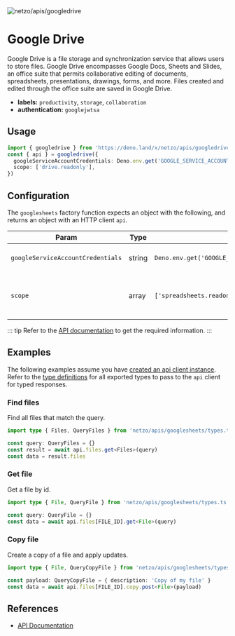 
<img src="https://raw.githubusercontent.com/netzo/netzo/main/assets/apis/googledrive.svg" alt="netzo/apis/googledrive" class="mb-5 w-75px">

# Google Drive

Google Drive is a file storage and synchronization service that allows users to store files. Google Drive encompasses Google Docs, Sheets and Slides, an office suite that permits collaborative editing of documents, spreadsheets, presentations, drawings, forms, and more. Files created and edited through the office suite are saved in Google Drive.

- **labels:** `productivity`, `storage`, `collaboration`
- **authentication:** `googlejwtsa`

## Usage

```ts
import { googledrive } from 'https://deno.land/x/netzo/apis/googledrive/mod.ts'
const { api } = googledrive({
  googleServiceAccountCredentials: Deno.env.get('GOOGLE_SERVICE_ACCOUNT_CREDENTIALS'),
  scope: ['drive.readonly'],
})
```

## Configuration

The `googlesheets` factory function expects an object with the following, and returns an object with an HTTP client `api`.


| Param                             | Type   | Default                                              | Description                                           |
|-----------------------------------|--------|------------------------------------------------------|-------------------------------------------------------|
| `googleServiceAccountCredentials` | string | `Deno.env.get('GOOGLE_SERVICE_ACCOUNT_CREDENTIALS')` | credentials to use for authentication                 |
| `scope`                           | array  | `['spreadsheets.readonly']`                          | the permissions granted to interact with the resource |

::: tip Refer to the [API documentation](https://developers.google.com/drive/api/reference/rest/v3) to get the required information.
:::

## Examples

The following examples assume you have [created an api client instance](#usage). Refer to the [type definitions](https://deno.land/x/netzo/apis/googledrive/types.ts) for all exported types to pass to the `api` client for typed responses.


### Find files

Find all files that match the query.

```ts
import type { Files, QueryFiles } from 'netzo/apis/googlesheets/types.ts'

const query: QueryFiles = {}
const result = await api.files.get<Files>(query)
const data = result.files
```

### Get file

Get a file by id.

```ts
import type { File, QueryFile } from 'netzo/apis/googlesheets/types.ts'

const query: QueryFile = {}
const data = await api.files[FILE_ID].get<File>(query)
```

### Copy file

Create a copy of a file and apply updates.

```ts
import type { File, QueryCopyFile } from 'netzo/apis/googlesheets/types.ts'

const payload: QueryCopyFile = { description: 'Copy of my file' }
const data = await api.files[FILE_ID].copy.post<File>(payload)
```

## References

- [API Documentation](https://developers.google.com/drive/api/reference/rest/v3)
